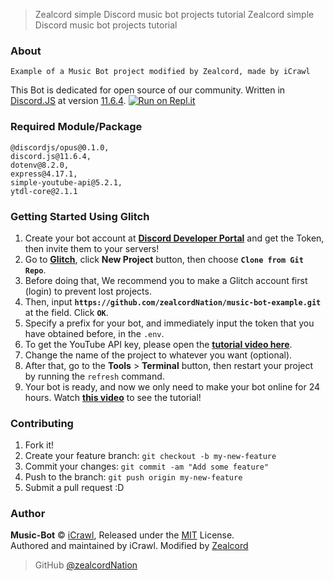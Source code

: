 > Zealcord simple Discord music bot projects tutorial
> Zealcord simple Discord music bot projects tutorial

### About
```
Example of a Music Bot project modified by Zealcord, made by iCrawl
```
This Bot is dedicated for open source of our community. Written in [Discord.JS](https://discord.js.org/#/) at version [11.6.4](https://discord.js.org/#/docs/main/stable/general/welcome).
[![Run on Repl.it](https://repl.it/badge/github/zealcordNation/music-bot-example)](https://repl.it/github/zealcordNation/music-bot-example)
### Required Module/Package
```
@discordjs/opus@0.1.0,
discord.js@11.6.4,
dotenv@8.2.0,
express@4.17.1,
simple-youtube-api@5.2.1,
ytdl-core@2.1.1
```

### Getting Started Using Glitch

1.  Create your bot account at **[Discord Developer Portal](https://discordapp.com/developers)** and get the Token, then invite them to your servers!
2.  Go to **[Glitch](https://glitch.com)**, click **New Project** button, then choose **`Clone from Git Repo`**.
3.  Before doing that, We recommend you to make a Glitch account first (login) to prevent lost projects.
4.  Then, input **`https://github.com/zealcordNation/music-bot-example.git`** at the field. Click **`OK`**.
5.  Specify a prefix for your bot, and immediately input the token that you have obtained before, in the `.env`.
6.  To get the YouTube API key, please open the **[tutorial video here](https://youtu.be/3jZ5vnv-LZc?t=7)**.
7.  Change the name of the project to whatever you want (optional).
8.  After that, go to the **Tools** > **Terminal** button, then restart your project by running the `refresh` command.
9.  Your bot is ready, and now we only need to make your bot online for 24 hours. Watch **[this video](https://youtu.be/-5ptk-Klfcw?t=69)** to see the tutorial!

### Contributing

1.  Fork it!
2.  Create your feature branch: `git checkout -b my-new-feature`
3.  Commit your changes: `git commit -am "Add some feature"`
4.  Push to the branch: `git push origin my-new-feature`
5.  Submit a pull request :D

### Author

**Music-Bot** © [iCrawl](https://github.com/iCrawl), Released under the [MIT](https://github.com/zealcordNation/music-bot-example/blob/master/LICENSE.md) License.<br>
Authored and maintained by iCrawl. Modified by [Zealcord](https://github.com/zealcordNation)

> GitHub [@zealcordNation](https://github.com/zealcordNation)
